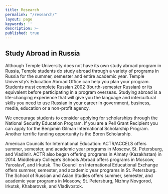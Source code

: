 ```yaml
---
title: Research
permalink: "/research/"
layout: page
keywords: ''
description: >- 
published: true
---
```

## Study Abroad in Russia

Although Temple University does not have its own study abroad program in Russia, Temple students do study abroad through a variety of programs in Russia for the summer, semester and entire academic year. Temple University’s Education Abroad Office can help you plan your program. Students must complete Russian 2002 (fourth-semester Russian) or its equivalent before participating in a program overseas. Studying abroad is a life-changing experience that will give you the language and intercultural skills you need to use Russian in your career in government, business, media, education or a non-profit agency.

We encourage students to consider applying for scholarships through the National Security Education Program. If you are a Pell Grant Recipient you can apply for the Benjamin Gilman International Scholarship Program. Another terrific funding opportunity is the Boren Scholarship.

American Councils for International Education: ACTR/ACCELS offers summer, semester, and academic year programs in Moscow, St. Petersburg, and Vladimir. ACTR also began offering programs in Almaty (Kazakhstan) in 2014.
Middlebury College’s Schools Abroad offers programs in Moscow, Yaroslavl’, and Irkutsk.
The Council on International Educational Exchange offers summer, semester, and academic year programs in St. Petersburg.
The School of Russian and Asian Studies offers summer, semester, and academic year programs in Moscow, St. Petersburg, Nizhny Novgorod, Irkutsk, Khabarovsk, and Vladivostok.
